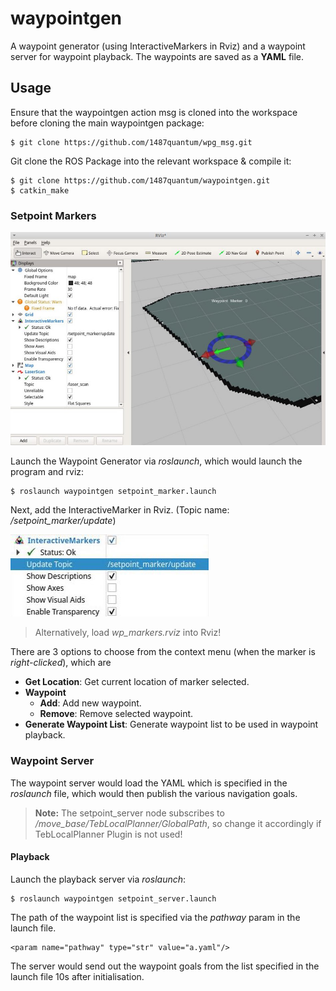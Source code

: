 # waypointgen
A waypoint generator (using InteractiveMarkers in Rviz) and a waypoint server for waypoint playback. The waypoints are saved as a **YAML** file.

## Usage
Ensure that the waypointgen action msg is cloned into the workspace before cloning the main waypointgen package:
```
$ git clone https://github.com/1487quantum/wpg_msg.git
```

Git clone the ROS Package into the relevant workspace & compile it:
```
$ git clone https://github.com/1487quantum/waypointgen.git
$ catkin_make
```

### Setpoint Markers
![Rviz](assets/b.jpg)

Launch the Waypoint Generator via *roslaunch*, which would launch the program and rviz:
```
$ roslaunch waypointgen setpoint_marker.launch  
```
Next, add the InteractiveMarker in Rviz. (Topic name: */setpoint_marker/update*)

![InteractiveMarkers](assets/a.jpg)

> Alternatively, load _wp_markers.rviz_ into Rviz!

There are 3 options to choose from the context menu (when the marker is _right-clicked_), which are
- **Get Location**: Get current location of marker selected.
- **Waypoint**
  - **Add**: Add new waypoint.
  - **Remove**: Remove selected waypoint.
- **Generate Waypoint List**: Generate waypoint list to be used in waypoint playback.


### Waypoint Server
The waypoint server would load the YAML which is specified in the *roslaunch* file, which would then publish the various navigation goals.
> **Note:** The setpoint_server node subscribes to */move_base/TebLocalPlanner/GlobalPath*, so change it accordingly if TebLocalPlanner Plugin is not used!
#### Playback
Launch the playback server via *roslaunch*:
```
$ roslaunch waypointgen setpoint_server.launch  
```
The path of the waypoint list is specified via the *pathway* param in the launch file.
```
<param name="pathway" type="str" value="a.yaml"/>
```
The server would send out the waypoint goals from the list specified in the launch file 10s after initialisation.
